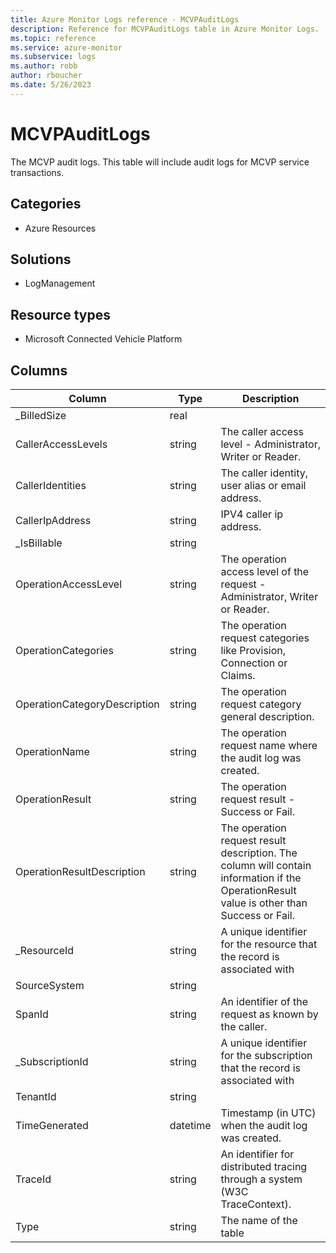 ```yaml
---
title: Azure Monitor Logs reference - MCVPAuditLogs
description: Reference for MCVPAuditLogs table in Azure Monitor Logs.
ms.topic: reference
ms.service: azure-monitor
ms.subservice: logs
ms.author: robb
author: rboucher
ms.date: 5/26/2023
---
```


# MCVPAuditLogs

 The MCVP audit logs. This table will include audit logs for MCVP service transactions.

## Categories

- Azure Resources
## Solutions

- LogManagement
## Resource types

- Microsoft Connected Vehicle Platform




## Columns

| Column | Type | Description |
| --- | --- | --- |
| _BilledSize | real |  |
| CallerAccessLevels | string | The caller access level - Administrator, Writer or Reader. |
| CallerIdentities | string | The caller identity, user alias or email address. |
| CallerIpAddress | string | IPV4 caller ip address. |
| _IsBillable | string |  |
| OperationAccessLevel | string | The operation access level of the request - Administrator, Writer or Reader. |
| OperationCategories | string | The operation request categories like Provision, Connection or Claims. |
| OperationCategoryDescription | string | The operation request category general description. |
| OperationName | string | The operation request name where the audit log was created. |
| OperationResult | string | The operation request result - Success or Fail. |
| OperationResultDescription | string | The operation request result description. The column will contain information if the OperationResult value is other than Success or Fail. |
| _ResourceId | string | A unique identifier for the resource that the record is associated with |
| SourceSystem | string |  |
| SpanId | string | An identifier of the request as known by the caller. |
| _SubscriptionId | string | A unique identifier for the subscription that the record is associated with |
| TenantId | string |  |
| TimeGenerated | datetime | Timestamp (in UTC) when the audit log was created. |
| TraceId | string | An identifier for distributed tracing through a system (W3C TraceContext). |
| Type | string | The name of the table |

